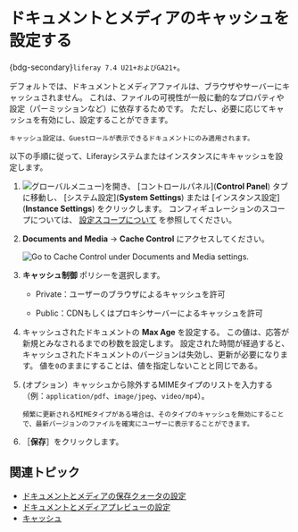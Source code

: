 # ドキュメントとメディアのキャッシュを設定する

{bdg-secondary}`liferay 7.4 U21+およびGA21+`。

デフォルトでは、ドキュメントとメディアファイルは、ブラウザやサーバーにキャッシュされません。 これは、ファイルの可視性が一般に動的なプロパティや設定（パーミッションなど）に依存するためです。 ただし、必要に応じてキャッシュを有効にし、設定することができます。

```{important}
キャッシュ設定は、Guestロールが表示できるドキュメントにのみ適用されます。
```

以下の手順に従って、Liferayシステムまたはインスタンスにキキャッシュを設定します。

1. ![グローバルメニュー](../../../images/icon-applications-menu.png))を開き、 [コントロールパネル](**Control Panel**) タブに移動し、 [システム設定](**System Settings**) または [インスタンス設定](**Instance Settings**) をクリックします。 コンフィギュレーションのスコープについては、 [設定スコープについて](../../../system-administration/configuring-liferay/understanding-configuration-scope.md) を参照してください。

1. **Documents and Media** &rarr; **Cache Control** にアクセスしてください。

   ![Go to Cache Control under Documents and Media settings.](./configuring-cache-control-for-documents-and-media/images/01.png)

1. **キャッシュ制御** ポリシーを選択します。

   * Private：ユーザーのブラウザによるキャッシュを許可

   * Public：CDNもしくはプロキシサーバーによるキャッシュを許可

1. キャッシュされたドキュメントの **Max Age** を設定する。 この値は、応答が新規とみなされるまでの秒数を設定します。 設定された時間が経過すると、キャッシュされたドキュメントのバージョンは失効し、更新が必要になります。 値を`0`のままにすることは、値を指定しないことと同じである。

1. (オプション）キャッシュから除外するMIMEタイプのリストを入力する（例：`application/pdf`、`image/jpeg`、`video/mp4`）。

   ```{tip}
   頻繁に更新されるMIMEタイプがある場合は、そのタイプのキャッシュを無効にすることで、最新バージョンのファイルを確実にユーザーに表示することができます。
   ```

1. ［**保存**］をクリックします。

## 関連トピック

* [ドキュメントとメディアの保存クォータの設定](./setting-storage-quotas-for-documents-and-media.md)
* [ドキュメントとメディアプレビューの設定](./configuring-documents-and-media-previews.md)
* [キャッシュ](../../../building-applications/data-frameworks/cache.md)
